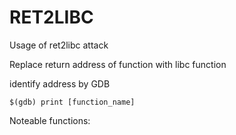 # RET2LIBC

Usage of ret2libc attack

Replace return address of function with libc function

identify address by GDB

```
$(gdb) print [function_name]
```

Noteable functions:
<system>
<exit>
<printf>

<execl>
<execvp>
